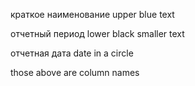 краткое наименование upper blue text

отчетный период lower black smaller text

отчетная дата date in a circle

those above are column names

